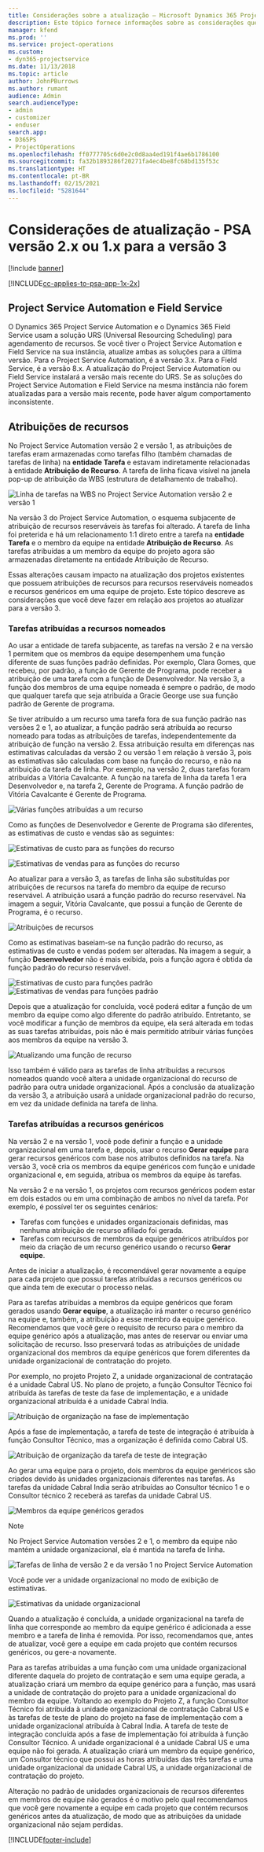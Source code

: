 ```yaml
---
title: Considerações sobre a atualização – Microsoft Dynamics 365 Project Service Automation versão 2.x ou 1.x para a versão 3
description: Este tópico fornece informações sobre as considerações que você deve fazer ao fazer upgrade da versão 2.x ou 1.x para a versão 3 do Project Service Automation.
manager: kfend
ms.prod: ''
ms.service: project-operations
ms.custom:
- dyn365-projectservice
ms.date: 11/13/2018
ms.topic: article
author: JohnPBurrows
ms.author: rumant
audience: Admin
search.audienceType:
- admin
- customizer
- enduser
search.app:
- D365PS
- ProjectOperations
ms.openlocfilehash: ff0777705c6d0e2c0d8aa4ed191f4ae6b1786100
ms.sourcegitcommit: fa32b1893286f20271fa4ec4be8fc68bd135f53c
ms.translationtype: HT
ms.contentlocale: pt-BR
ms.lasthandoff: 02/15/2021
ms.locfileid: "5281644"
---
```

# <a name="upgrade-considerations---psa-version-2x-or-1x-to-version-3"></a>Considerações de atualização - PSA versão 2.x ou 1.x para a versão 3

[!include [banner](../includes/psa-now-project-operations.md)]

[!INCLUDE[cc-applies-to-psa-app-1x-2x](../includes/cc-applies-to-psa-app-1x-2x.md)]

## <a name="project-service-automation-and-field-service"></a>Project Service Automation e Field Service
O Dynamics 365 Project Service Automation e o Dynamics 365 Field Service usam a solução URS (Universal Resourcing Scheduling) para agendamento de recursos. Se você tiver o Project Service Automation e Field Service na sua instância, atualize ambas as soluções para a última versão. Para o Project Service Automation, é a versão 3.x. Para o Field Service, é a versão 8.x. A atualização do Project Service Automation ou Field Service instalará a versão mais recente do URS. Se as soluções do Project Service Automation e Field Service na mesma instância não forem atualizadas para a versão mais recente, pode haver algum comportamento inconsistente.

## <a name="resource-assignments"></a>Atribuições de recursos
No Project Service Automation versão 2 e versão 1, as atribuições de tarefas eram armazenadas como tarefas filho (também chamadas de tarefas de linha) na **entidade Tarefa** e estavam indiretamente relacionadas à entidade **Atribuição de Recurso**. A tarefa de linha ficava visível na janela pop-up de atribuição da WBS (estrutura de detalhamento de trabalho).

![Linha de tarefas na WBS no Project Service Automation versão 2 e versão 1](media/upgrade-line-task-01.png)

Na versão 3 do Project Service Automation, o esquema subjacente de atribuição de recursos reserváveis às tarefas foi alterado. A tarefa de linha foi preterida e há um relacionamento 1:1 direto entre a tarefa na **entidade Tarefa** e o membro da equipe na entidade **Atribuição de Recurso**. As tarefas atribuídas a um membro da equipe do projeto agora são armazenadas diretamente na entidade Atribuição de Recurso.  

Essas alterações causam impacto na atualização dos projetos existentes que possuem atribuições de recursos para recursos reserváveis nomeados e recursos genéricos em uma equipe de projeto. Este tópico descreve as considerações que você deve fazer em relação aos projetos ao atualizar para a versão 3. 

### <a name="tasks-assigned-to-named-resources"></a>Tarefas atribuídas a recursos nomeados
Ao usar a entidade de tarefa subjacente, as tarefas na versão 2 e na versão 1 permitem que os membros da equipe desempenhem uma função diferente de suas funções padrão definidas. Por exemplo, Clara Gomes, que recebeu, por padrão, a função de Gerente de Programa, pode receber a atribuição de uma tarefa com a função de Desenvolvedor. Na versão 3, a função dos membros de uma equipe nomeada é sempre o padrão, de modo que qualquer tarefa que seja atribuída a Gracie George use sua função padrão de Gerente de programa.

Se tiver atribuído a um recurso uma tarefa fora de sua função padrão nas versões 2 e 1, ao atualizar, a função padrão será atribuída ao recurso nomeado para todas as atribuições de tarefas, independentemente da atribuição de função na versão 2. Essa atribuição resulta em diferenças nas estimativas calculadas da versão 2 ou versão 1 em relação à versão 3, pois as estimativas são calculadas com base na função do recurso, e não na atribuição da tarefa de linha. Por exemplo, na versão 2, duas tarefas foram atribuídas a Vitória Cavalcante. A função na tarefa de linha da tarefa 1 era Desenvolvedor e, na tarefa 2, Gerente de Programa. A função padrão de Vitória Cavalcante é Gerente de Programa.

![Várias funções atribuídas a um recurso](media/upgrade-multiple-roles-02.png)

Como as funções de Desenvolvedor e Gerente de Programa são diferentes, as estimativas de custo e vendas são as seguintes:

![Estimativas de custo para as funções do recurso](media/upggrade-cost-estimates-03.png)

![Estimativas de vendas para as funções do recurso](media/upgrade-sales-estimates-04.png)

Ao atualizar para a versão 3, as tarefas de linha são substituídas por atribuições de recursos na tarefa do membro da equipe de recurso reservável. A atribuição usará a função padrão do recurso reservável. Na imagem a seguir, Vitória Cavalcante, que possui a função de Gerente de Programa, é o recurso.

![Atribuições de recursos](media/resource-assignment-v2-05.png)

Como as estimativas baseiam-se na função padrão do recurso, as estimativas de custo e vendas podem ser alteradas. Na imagem a seguir, a função **Desenvolvedor** não é mais exibida, pois a função agora é obtida da função padrão do recurso reservável.

![Estimativas de custo para funções padrão](media/resource-assignment-cost-estimate-06.png)
![Estimativas de vendas para funções padrão](media/resource-assignment-sales-estimate-07.png)

Depois que a atualização for concluída, você poderá editar a função de um membro da equipe como algo diferente do padrão atribuído. Entretanto, se você modificar a função de membros da equipe, ela será alterada em todas as suas tarefas atribuídas, pois não é mais permitido atribuir várias funções aos membros da equipe na versão 3.

![Atualizando uma função de recurso](media/resource-role-assignment-08.png)

Isso também é válido para as tarefas de linha atribuídas a recursos nomeados quando você altera a unidade organizacional do recurso de padrão para outra unidade organizacional. Após a conclusão da atualização da versão 3, a atribuição usará a unidade organizacional padrão do recurso, em vez da unidade definida na tarefa de linha.

### <a name="tasks-assigned-to-generic-resources"></a>Tarefas atribuídas a recursos genéricos
Na versão 2 e na versão 1, você pode definir a função e a unidade organizacional em uma tarefa e, depois, usar o recurso **Gerar equipe** para gerar recursos genéricos com base nos atributos definidos na tarefa. Na versão 3, você cria os membros da equipe genéricos com função e unidade organizacional e, em seguida, atribua os membros da equipe às tarefas.

Na versão 2 e na versão 1, os projetos com recursos genéricos podem estar em dois estados ou em uma combinação de ambos no nível da tarefa. Por exemplo, é possível ter os seguintes cenários:

- Tarefas com funções e unidades organizacionais definidas, mas nenhuma atribuição de recurso afiliado foi gerada.
- Tarefas com recursos de membros da equipe genéricos atribuídos por meio da criação de um recurso genérico usando o recurso **Gerar equipe**.

Antes de iniciar a atualização, é recomendável gerar novamente a equipe para cada projeto que possui tarefas atribuídas a recursos genéricos ou que ainda tem de executar o processo nelas.

Para as tarefas atribuídas a membros da equipe genéricos que foram gerados usando **Gerar equipe**, a atualização irá manter o recurso genérico na equipe e, também, a atribuição a esse membro da equipe genérico. Recomendamos que você gere o requisito de recurso para o membro da equipe genérico após a atualização, mas antes de reservar ou enviar uma solicitação de recurso. Isso preservará todas as atribuições de unidade organizacional dos membros da equipe genéricos que forem diferentes da unidade organizacional de contratação do projeto.

Por exemplo, no projeto Projeto Z, a unidade organizacional de contratação é a unidade Cabral US. No plano de projeto, a função Consultor Técnico foi atribuída às tarefas de teste da fase de implementação, e a unidade organizacional atribuída é a unidade Cabral India.

![Atribuição de organização na fase de implementação](media/org-unit-assignment-09.png)

Após a fase de implementação, a tarefa de teste de integração é atribuída à função Consultor Técnico, mas a organização é definida como Cabral US.  

![Atribuição de organização da tarefa de teste de integração](media/org-unit-generate-team-10.png)

Ao gerar uma equipe para o projeto, dois membros da equipe genéricos são criados devido às unidades organizacionais diferentes nas tarefas. As tarefas da unidade Cabral India serão atribuídas ao Consultor técnico 1 e o Consultor técnico 2 receberá as tarefas da unidade Cabral US.  

![Membros da equipe genéricos gerados](media/org-unit-assignments-multiple-resources-11.png)

> [!NOTE]
> No Project Service Automation versões 2 e 1, o membro da equipe não mantém a unidade organizacional, ela é mantida na tarefa de linha.

![Tarefas de linha de versão 2 e da versão 1 no Project Service Automation](media/line-tasks-12.png)

Você pode ver a unidade organizacional no modo de exibição de estimativas. 

![Estimativas da unidade organizacional](media/org-unit-estimates-view-13.png)
 
Quando a atualização é concluída, a unidade organizacional na tarefa de linha que corresponde ao membro da equipe genérico é adicionada a esse membro e a tarefa de linha é removida. Por isso, recomendamos que, antes de atualizar, você gere a equipe em cada projeto que contém recursos genéricos, ou gere-a novamente.

Para as tarefas atribuídas a uma função com uma unidade organizacional diferente daquela do projeto de contratação e sem uma equipe gerada, a atualização criará um membro da equipe genérico para a função, mas usará a unidade de contratação do projeto para a unidade organizacional do membro da equipe. Voltando ao exemplo do Projeto Z, a função Consultor Técnico foi atribuída à unidade organizacional de contratação Cabral US e às tarefas de teste de plano do projeto na fase de implementação com a unidade organizacional atribuída à Cabral India. A tarefa de teste de integração concluída após a fase de implementação foi atribuída à função Consultor Técnico. A unidade organizacional é a unidade Cabral US e uma equipe não foi gerada. A atualização criará um membro da equipe genérico, um Consultor técnico que possui as horas atribuídas das três tarefas e uma unidade organizacional da unidade Cabral US, a unidade organizacional de contratação do projeto.   
 
Alteração no padrão de unidades organizacionais de recursos diferentes em membros de equipe não gerados é o motivo pelo qual recomendamos que você gere novamente a equipe em cada projeto que contém recursos genéricos antes da atualização, de modo que as atribuições da unidade organizacional não sejam perdidas.



[!INCLUDE[footer-include](../includes/footer-banner.md)]